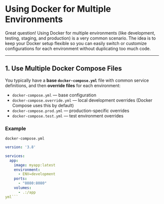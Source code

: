 # Using Docker for Multiple Environments

Great question! Using Docker for multiple environments (like development, testing, staging, and production) is a very common scenario. The idea is to keep your Docker setup flexible so you can easily switch or customize configurations for each environment without duplicating too much code.

---

## 1. Use Multiple Docker Compose Files

You typically have a **base `docker-compose.yml`** file with common service definitions, and then **override files** for each environment:

- `docker-compose.yml` — base configuration  
- `docker-compose.override.yml` — local development overrides (Docker Compose uses this by default)  
- `docker-compose.prod.yml` — production-specific overrides  
- `docker-compose.test.yml` — test environment overrides  

### Example

`docker-compose.yml`
```yaml
version: '3.8'

services:
  app:
    image: myapp:latest
    environment:
      - ENV=development
    ports:
      - "8080:8080"
    volumes:
      - .:/app
yml```
